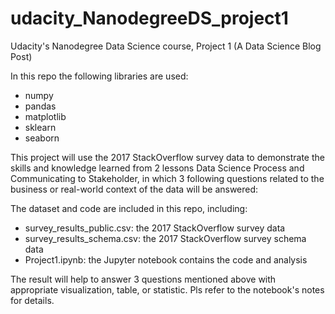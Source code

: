 # udacity_NanodegreeDS_project1
Udacity's Nanodegree Data Science course, Project 1 (A Data Science Blog Post)

In this repo the following libraries are used:
- numpy
- pandas
- matplotlib
- sklearn
- seaborn

This project will use the 2017 StackOverflow survey data to demonstrate the skills and knowledge learned from 2 lessons Data Science Process and Communicating to Stakeholder, in which 3 following questions related to the business or real-world context of the data will be answered:

The dataset and code are included in this repo, including:
- survey_results_public.csv: the 2017 StackOverflow survey data
- survey_results_schema.csv: the 2017 StackOverflow survey schema data
- Project1.ipynb: the Jupyter notebook contains the code and analysis

The result will help to answer 3 questions mentioned above with appropriate visualization, table, or statistic. Pls refer to the notebook's notes for details.
